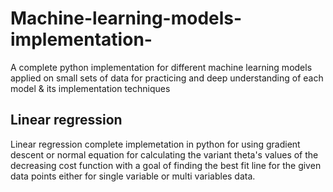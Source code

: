 # Machine-learning-models-implementation-
 A complete python implementation for different machine learning models applied on small sets of data for practicing and deep understanding of each model &amp; its implementation techniques

## **Linear regression**  
Linear regression complete implemetation in python for using gradient descent or normal equation for calculating the variant theta's values of the decreasing cost function with a goal of finding the best fit line for the given data points either for single variable or multi variables data.
